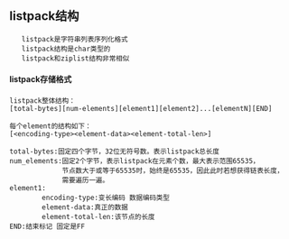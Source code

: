 

## listpack结构

       listpack是字符串列表序列化格式
       listpack结构是char类型的
       listpack和ziplist结构非常相似
       
#### listpack存储格式
    
    listpack整体结构：
    [total-bytes][num-elements][element1][element2]...[elementN][END]
    
    每个element的结构如下：
    [<encoding-type><element-data><element-total-len>]
    
    total-bytes:固定四个字节，32位无符号数。表示listpack总长度
    num_elements:固定2个字节，表示listpack在元素个数，最大表示范围65535，
                 节点数大于或等于65535时，始终是65535，因此此时若想获得链表长度，
                 需要遍历一遍。
    element1:
            encoding-type:变长编码 数据编码类型
            element-data:真正的数据
            element-total-len:该节点的长度
    END:结束标记 固定是FF